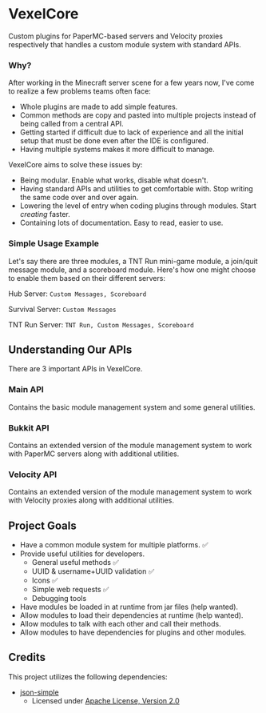 # VexelCore
Custom plugins for PaperMC-based servers and Velocity proxies respectively that handles a custom module system with standard APIs.

### Why?
After working in the Minecraft server scene for a few years now, I've come to realize a few problems teams often face:
- Whole plugins are made to add simple features.
- Common methods are copy and pasted into multiple projects instead of being called from a central API.
- Getting started if difficult due to lack of experience and all the initial setup that must be done even after the IDE is configured.
- Having multiple systems makes it more difficult to manage.

VexelCore aims to solve these issues by:
- Being modular. Enable what works, disable what doesn't.
- Having standard APIs and utilities to get comfortable with. Stop writing the same code over and over again.
- Lowering the level of entry when coding plugins through modules. Start *creating* faster.
- Containing lots of documentation. Easy to read, easier to use.

### Simple Usage Example
Let's say there are three modules, a TNT Run mini-game module, a join/quit message module, and a scoreboard module. Here's how one might choose to enable them based on their different servers:

Hub Server: `Custom Messages, Scoreboard`

Survival Server: `Custom Messages`

TNT Run Server: `TNT Run, Custom Messages, Scoreboard`


## Understanding Our APIs
There are 3 important APIs in VexelCore.

### Main API
Contains the basic module management system and some general utilities.

### Bukkit API
Contains an extended version of the module management system to work with PaperMC servers along with additional utilities.

### Velocity API
Contains an extended version of the module management system to work with Velocity proxies along with additional utilities.

## Project Goals
- Have a common module system for multiple platforms. ✅
- Provide useful utilities for developers.
  - General useful methods ✅
  - UUID & username+UUID validation ✅
  - Icons ✅
  - Simple web requests ✅
  - Debugging tools
- Have modules be loaded in at runtime from jar files (help wanted).
- Allow modules to load their dependencies at runtime (help wanted).
- Allow modules to talk with each other and call their methods.
- Allow modules to have dependencies for plugins and other modules.

## Credits
This project utilizes the following dependencies:
- [json-simple](https://github.com/fangyidong/json-simple)
  - Licensed under [Apache License, Version 2.0](https://www.apache.org/licenses/LICENSE-2.0)